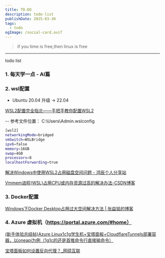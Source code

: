 ```yaml
---
title: TO-DO
description: todo-list
publishDate: 2025-03-30
tags:
  - todo
ogImage: /social-card.avif
---
```

> if you time is free,then linux is free

- - -

todo list

### 1. 每天学一点 - AI篇

### 2. wsl配置
- Ubuntu 20.04 升级 -> 22.04

[WSL2配置完全指北——手把手教你配置WSL2](https://linux.do/t/topic/132043)

-- 参考文件位置： C:\Users\Admin\.wslconfig

```bash
[wsl2]
networkingMode=bridged
vmSwitch=WSLBridge
ipv6=false
memory=16GB
swap=4GB
processors=8
localhostForwarding=true
```

[解决Windows中使用WSL2占用磁盘空间问题 - 鸿辰个人分享站](https://www.sunyonghong.com/post/20240722117.html)

[Vmmem进程(WSL)占用CPU或内存资源过高的解决办法-CSDN博客](https://blog.csdn.net/Power_Blogger/article/details/128158694)

### 3. Docker配置

[Windows下Docker Desktop占用过大空间解决方法 | 张益铭的博客](https://zhangyiming748.github.io/post/docker_desktop_on_windows_compact/)

### 4. Azure 虚拟机（https://portal.azure.com/#home）

[(新手体验总结帖)Azure Linux1c1g学生机+宝塔面板+CloudflareTunnels部署容器，以oneapi为例（1g1c的还是首推命令行直接输命令）](https://linux.do/t/topic/101813)

[宝塔面板如何设置反向代理？_网硕互联](https://www.wsisp.com/helpcontent/146.html)
